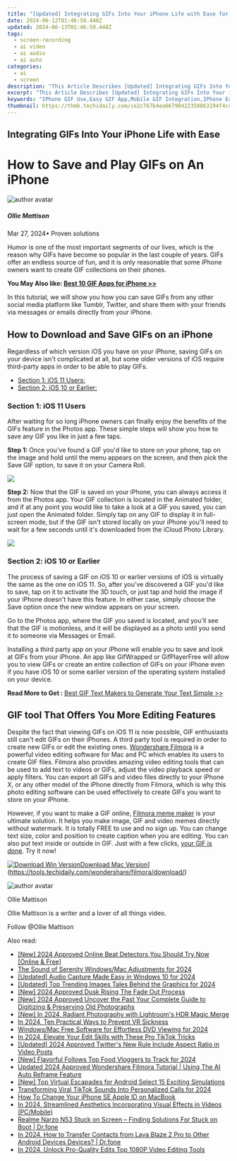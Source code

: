 ```yaml
---
title: "[Updated] Integrating GIFs Into Your iPhone Life with Ease for 2024"
date: 2024-06-12T01:46:59.448Z
updated: 2024-06-13T01:46:59.448Z
tags: 
  - screen-recording
  - ai video
  - ai audio
  - ai auto
categories: 
  - ai
  - screen
description: "This Article Describes [Updated] Integrating GIFs Into Your iPhone Life with Ease for 2024"
excerpt: "This Article Describes [Updated] Integrating GIFs Into Your iPhone Life with Ease for 2024"
keywords: "IPhone GIF Use,Easy GIF App,Mobile GIF Integration,IPhone Easy GIF,Simple GIF on iPhone,IOS GIF Tools,Addictive iPhone GIFs"
thumbnail: https://thmb.techidaily.com/ce2c767b4ea66790422350863194f4cca1e1e1f1b31e78a51ee237f509439d21.jpg
---
```


## Integrating GIFs Into Your iPhone Life with Ease

# How to Save and Play GIFs on An iPhone

![author avatar](https://images.wondershare.com/filmora/article-images/ollie-mattison.jpg)

##### Ollie Mattison

 Mar 27, 2024• Proven solutions

 Humor is one of the most important segments of our lives, which is the reason why GIFs have become so popular in the last couple of years. GIFs offer an endless source of fun, and it is only reasonable that some iPhone owners want to create GIF collections on their phones.

**You May Also like: [Best 10 GIF Apps for iPhone >>](https://tools.techidaily.com/wondershare/filmora/download/)**

 In this tutorial, we will show you how you can save GIFs from any other social media platform like Tumblr, Twitter, and share them with your friends via messages or emails directly from your iPhone.

## How to Download and Save GIFs on an iPhone

 Regardless of which version iOS you have on your iPhone, saving GIFs on your device isn't complicated at all, but some older versions of iOS require third-party apps in order to be able to play GIFs.

* [Section 1: iOS 11 Users:](#part1)
* [Section 2: iOS 10 or Earlier:](#part1)

### Section 1: iOS 11 Users

 After waiting for so long iPhone owners can finally enjoy the benefits of the GIFs feature in the Photos app. These simple steps will show you how to save any GIF you like in just a few taps.

**Step 1:** Once you've found a GIF you'd like to store on your phone, tap on the image and hold until the menu appears on the screen, and then pick the Save GIF option, to save it on your Camera Roll.

![](https://images.wondershare.com/filmora/article-images/animated-album.PNG)

**Step 2:** Now that the GIF is saved on your iPhone, you can always access it from the Photos app. Your GIF collection is located in the Animated folder, and if at any point you would like to take a look at a GIF you saved, you can just open the Animated folder. Simply tap on any GIF to display it in full-screen mode, but if the GIF isn't stored locally on your iPhone you'll need to wait for a few seconds until it's downloaded from the iCloud Photo Library.

![](https://images.wondershare.com/filmora/article-images/save-gif.PNG)

### Section 2: iOS 10 or Earlier

 The process of saving a GIF on iOS 10 or earlier versions of iOS is virtually the same as the one on iOS 11\. So, after you've discovered a GIF you'd like to save, tap on it to activate the 3D touch, or just tap and hold the image if your iPhone doesn't have this feature. In either case, simply choose the Save option once the new window appears on your screen.

 Go to the Photos app, where the GIF you saved is located, and you'll see that the GIF is motionless, and it will be displayed as a photo until you send it to someone via Messages or Email.

 Installing a third party app on your iPhone will enable you to save and look at GIFs from your iPhone. An app like GifWrapped or GifPlayerFree will allow you to view GIFs or create an entire collection of GIFs on your iPhone even if you have iOS 10 or some earlier version of the operating system installed on your device.

 **Read More to Get :** [Best GIF Text Makers to Generate Your Text Simple >>](https://tools.techidaily.com/wondershare/filmora/download/)

## GIF tool That Offers You More Editing Features

 Despite the fact that viewing GIFs on iOS 11 is now possible, GIF enthusiasts still can't edit GIFs on their iPhones. A third party tool is required in order to create new GIFs or edit the existing ones. [Wondershare Filmora](https://tools.techidaily.com/wondershare/filmora/download/) is a powerful video editing software for Mac and PC which enables its users to create GIF files. Filmora also provides amazing video editing tools that can be used to add text to videos or GIFs, adjust the video playback speed or apply filters. You can export all GIFs and video files directly to your iPhone X, or any other model of the iPhone directly from Filmora, which is why this photo editing software can be used effectively to create GIFs you want to store on your iPhone.

 However, if you want to make a GIF online, [Filmora meme maker](https://tools.techidaily.com/wondershare/filmora/download/) is your ultimate solution. It helps you make image, GIF and video memes directly without watermark. It is totally FREE to use and no sign up. You can change text size, color and position to create caption when you are editing. You can also put text inside or outside in GIF. Just with a few clicks, [your GIF is done](https://tools.techidaily.com/wondershare/filmora/download/). Try it now!

[![Download Win Version](https://images.wondershare.com/filmora/guide/download-btn-win.jpg)](https://tools.techidaily.com/wondershare/filmora/download/)[Download Mac Version](https://images.wondershare.com/filmora/guide/download-btn-mac.jpg)](https://tools.techidaily.com/wondershare/filmora/download/)

![author avatar](https://images.wondershare.com/filmora/article-images/ollie-mattison.jpg)

Ollie Mattison

Ollie Mattison is a writer and a lover of all things video.

Follow @Ollie Mattison


<ins class="adsbygoogle"
     style="display:block"
     data-ad-format="autorelaxed"
     data-ad-client="ca-pub-7571918770474297"
     data-ad-slot="1223367746"></ins>



<ins class="adsbygoogle"
     style="display:block"
     data-ad-client="ca-pub-7571918770474297"
     data-ad-slot="8358498916"
     data-ad-format="auto"
     data-full-width-responsive="true"></ins>


<span class="atpl-alsoreadstyle">Also read:</span>
<div><ul>
<li><a href="https://article-helps.techidaily.com/new-2024-approved-online-beat-detectors-you-should-try-now-online-and-free/"><u>[New] 2024 Approved  Online Beat Detectors You Should Try Now [Online & Free]</u></a></li>
<li><a href="https://article-helps.techidaily.com/the-sound-of-serenity-windowsmac-adjustments-for-2024/"><u>The Sound of Serenity  Windows/Mac Adjustments for 2024</u></a></li>
<li><a href="https://article-helps.techidaily.com/updated-audio-capture-made-easy-in-windows-10-for-2024/"><u>[Updated] Audio Capture Made Easy in Windows 10 for 2024</u></a></li>
<li><a href="https://article-helps.techidaily.com/updated-top-trending-images-tales-behind-the-graphics-for-2024/"><u>[Updated] Top Trending Images  Tales Behind the Graphics for 2024</u></a></li>
<li><a href="https://article-helps.techidaily.com/new-2024-approved-dusk-rising-the-fade-out-process/"><u>[New] 2024 Approved  Dusk Rising  The Fade Out Process</u></a></li>
<li><a href="https://article-helps.techidaily.com/new-2024-approved-uncover-the-past-your-complete-guide-to-digitizing-and-preserving-old-photographs/"><u>[New] 2024 Approved  Uncover the Past  Your Complete Guide to Digitizing & Preserving Old Photographs</u></a></li>
<li><a href="https://article-helps.techidaily.com/new-in-2024-radiant-photography-with-lightrooms-hdr-magic-merge/"><u>[New] In 2024, Radiant Photography with Lightroom's HDR Magic Merge</u></a></li>
<li><a href="https://article-helps.techidaily.com/in-2024-ten-practical-ways-to-prevent-vr-sickness/"><u>In 2024, Ten Practical Ways to Prevent VR Sickness</u></a></li>
<li><a href="https://article-helps.techidaily.com/windowsmac-free-software-for-effortless-dvd-viewing-for-2024/"><u>Windows/Mac Free Software for Effortless DVD Viewing for 2024</u></a></li>
<li><a href="https://article-helps.techidaily.com/in-2024-elevate-your-edit-skills-with-these-pro-tiktok-tricks/"><u>In 2024, Elevate Your Edit Skills with These Pro TikTok Tricks</u></a></li>
<li><a href="https://twitter-clips.techidaily.com/updated-2024-approved-twitters-new-rule-include-aspect-ratio-in-video-posts/"><u>[Updated] 2024 Approved  Twitter's New Rule  Include Aspect Ratio in Video Posts</u></a></li>
<li><a href="https://eaxpv-info.techidaily.com/new-flavorful-follows-top-food-vloggers-to-track-for-2024/"><u>[New] Flavorful Follows  Top Food Vloggers to Track for 2024</u></a></li>
<li><a href="https://ai-editing-video.techidaily.com/updated-2024-approved-wondershare-filmora-tutorial-using-the-ai-auto-reframe-feature/"><u>Updated 2024 Approved Wondershare Filmora Tutorial | Using The AI Auto Reframe Feature</u></a></li>
<li><a href="https://screen-activity-recording.techidaily.com/new-top-virtual-escapades-for-android-select-15-exciting-simulations/"><u>[New] Top Virtual Escapades for Android  Select 15 Exciting Simulations</u></a></li>
<li><a href="https://vp-tips.techidaily.com/transforming-viral-tiktok-sounds-into-personalized-calls-for-2024/"><u>Transforming Viral TikTok Sounds Into Personalized Calls for 2024</u></a></li>
<li><a href="https://apple-account.techidaily.com/how-to-change-your-iphone-se-apple-id-on-macbook-by-drfone-ios/"><u>How To Change Your iPhone SE Apple ID on MacBook</u></a></li>
<li><a href="https://some-guidance.techidaily.com/in-2024-streamlined-aesthetics-incorporating-visual-effects-in-videos-pcmobile/"><u>In 2024, Streamlined Aesthetics  Incorporating Visual Effects in Videos (PC/Mobile)</u></a></li>
<li><a href="https://howto.techidaily.com/realme-narzo-n53-stuck-on-screen-finding-solutions-for-stuck-on-boot-drfone-by-drfone-fix-android-problems-fix-android-problems/"><u>Realme Narzo N53 Stuck on Screen – Finding Solutions For Stuck on Boot | Dr.fone</u></a></li>
<li><a href="https://android-transfer.techidaily.com/in-2024-how-to-transfer-contacts-from-lava-blaze-2-pro-to-other-android-devices-devices-drfone-by-drfone-transfer-from-android-transfer-from-android/"><u>In 2024, How to Transfer Contacts from Lava Blaze 2 Pro to Other Android Devices Devices? | Dr.fone</u></a></li>
<li><a href="https://video-ai-editor.techidaily.com/in-2024-unlock-pro-quality-edits-top-1080p-video-editing-tools/"><u>In 2024, Unlock Pro-Quality Edits Top 1080P Video Editing Tools</u></a></li>
</ul></div>
